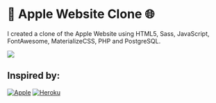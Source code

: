 #  Apple Website Clone 🌐
I created a clone of the Apple Website using HTML5, Sass, JavaScript, FontAwesome, MaterializeCSS, PHP and PostgreSQL.

![](https://i.ytimg.com/vi/DEpF1nNz1l0/maxresdefault.jpg)

## Inspired by:
[![Apple](https://img.shields.io/badge/-www.apple.com-000?style=for-the-badge&logo=Apple&logoColor=white)](https://www.apple.com)
[![Heroku](https://img.shields.io/badge/-Website‍‍Clone‍‍Link-430098?style=for-the-badge&logo=Heroku&logoColor=white)]()
